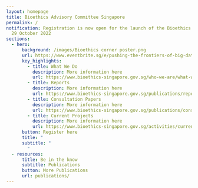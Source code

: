 ```yaml
---
layout: homepage
title: Bioethics Advisory Committee Singapore
permalink: /
notification: Registration is now open for the launch of the Bioethics Corner on
  29 October 2022
sections:
  - hero:
      background: /images/Bioethics corner poster.png
      url: https://www.eventbrite.sg/e/pushing-the-frontiers-of-big-data-ai-with-biomedical-ethics-tickets-429558760817
      key_highlights:
        - title: What We Do
          description: More information here
          url: https://www.bioethics-singapore.gov.sg/who-we-are/what-we-do/
        - title: Reports
          description: More information here
          url: https://www.bioethics-singapore.gov.sg/publications/reports/
        - title: Consultation Papers
          description: More information here
          url: https://www.bioethics-singapore.gov.sg/publications/consultation-papers/
        - title: Current Projects
          description: More information here
          url: https://www.bioethics-singapore.gov.sg/activities/current-projects/
      button: Register here
      title: "                                                            "
      subtitle: "                                                                           \
        "
  - resources:
      title: Be in the know
      subtitle: Publications
      button: More Publications
      url: publications/
---
```

